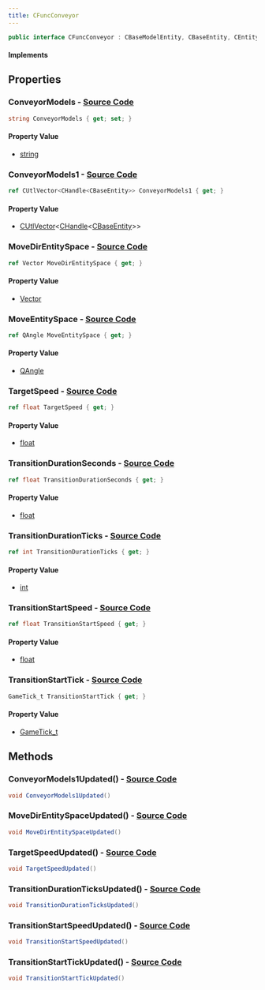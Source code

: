 ```yaml
---
title: CFuncConveyor
---
```


```csharp
public interface CFuncConveyor : CBaseModelEntity, CBaseEntity, CEntityInstance, ISchemaClass<CEntityInstance>, ISchemaClass<CBaseEntity>, ISchemaClass<CBaseModelEntity>, ISchemaClass<CFuncConveyor>, ISchemaField, ISchemaClass, INativeHandle
```

#### Implements

## Properties

### **ConveyorModels** - [Source Code](https://github.com/swiftly-solution/swiftlys2/blob/main/managed/src/SwiftlyS2.Generated/Schemas/Interfaces/CFuncConveyor.cs#L16)

```csharp
string ConveyorModels { get; set; }
```

#### Property Value

- [string](https://learn.microsoft.com/dotnet/api/system.string)

### **ConveyorModels1** - [Source Code](https://github.com/swiftly-solution/swiftlys2/blob/main/managed/src/SwiftlyS2.Generated/Schemas/Interfaces/CFuncConveyor.cs#L32)

```csharp
ref CUtlVector<CHandle<CBaseEntity>> ConveyorModels1 { get; }
```

#### Property Value

- [CUtlVector](/docs/api/-1)<[CHandle](/docs/api/shared/natives/chandle-1)<[CBaseEntity](/docs/api/shared/schemadefinitions/cbaseentity)>>

### **MoveDirEntitySpace** - [Source Code](https://github.com/swiftly-solution/swiftlys2/blob/main/managed/src/SwiftlyS2.Generated/Schemas/Interfaces/CFuncConveyor.cs#L22)

```csharp
ref Vector MoveDirEntitySpace { get; }
```

#### Property Value

- [Vector](/docs/api/shared/natives/vector)

### **MoveEntitySpace** - [Source Code](https://github.com/swiftly-solution/swiftlys2/blob/main/managed/src/SwiftlyS2.Generated/Schemas/Interfaces/CFuncConveyor.cs#L20)

```csharp
ref QAngle MoveEntitySpace { get; }
```

#### Property Value

- [QAngle](/docs/api/shared/natives/qangle)

### **TargetSpeed** - [Source Code](https://github.com/swiftly-solution/swiftlys2/blob/main/managed/src/SwiftlyS2.Generated/Schemas/Interfaces/CFuncConveyor.cs#L24)

```csharp
ref float TargetSpeed { get; }
```

#### Property Value

- [float](https://learn.microsoft.com/dotnet/api/system.single)

### **TransitionDurationSeconds** - [Source Code](https://github.com/swiftly-solution/swiftlys2/blob/main/managed/src/SwiftlyS2.Generated/Schemas/Interfaces/CFuncConveyor.cs#L18)

```csharp
ref float TransitionDurationSeconds { get; }
```

#### Property Value

- [float](https://learn.microsoft.com/dotnet/api/system.single)

### **TransitionDurationTicks** - [Source Code](https://github.com/swiftly-solution/swiftlys2/blob/main/managed/src/SwiftlyS2.Generated/Schemas/Interfaces/CFuncConveyor.cs#L28)

```csharp
ref int TransitionDurationTicks { get; }
```

#### Property Value

- [int](https://learn.microsoft.com/dotnet/api/system.int32)

### **TransitionStartSpeed** - [Source Code](https://github.com/swiftly-solution/swiftlys2/blob/main/managed/src/SwiftlyS2.Generated/Schemas/Interfaces/CFuncConveyor.cs#L30)

```csharp
ref float TransitionStartSpeed { get; }
```

#### Property Value

- [float](https://learn.microsoft.com/dotnet/api/system.single)

### **TransitionStartTick** - [Source Code](https://github.com/swiftly-solution/swiftlys2/blob/main/managed/src/SwiftlyS2.Generated/Schemas/Interfaces/CFuncConveyor.cs#L26)

```csharp
GameTick_t TransitionStartTick { get; }
```

#### Property Value

- [GameTick_t](/docs/api/shared/schemadefinitions/gametick_t)

## Methods

### **ConveyorModels1Updated()** - [Source Code](https://github.com/swiftly-solution/swiftlys2/blob/main/managed/src/SwiftlyS2.Generated/Schemas/Interfaces/CFuncConveyor.cs#L39)

```csharp
void ConveyorModels1Updated()
```

### **MoveDirEntitySpaceUpdated()** - [Source Code](https://github.com/swiftly-solution/swiftlys2/blob/main/managed/src/SwiftlyS2.Generated/Schemas/Interfaces/CFuncConveyor.cs#L34)

```csharp
void MoveDirEntitySpaceUpdated()
```

### **TargetSpeedUpdated()** - [Source Code](https://github.com/swiftly-solution/swiftlys2/blob/main/managed/src/SwiftlyS2.Generated/Schemas/Interfaces/CFuncConveyor.cs#L35)

```csharp
void TargetSpeedUpdated()
```

### **TransitionDurationTicksUpdated()** - [Source Code](https://github.com/swiftly-solution/swiftlys2/blob/main/managed/src/SwiftlyS2.Generated/Schemas/Interfaces/CFuncConveyor.cs#L37)

```csharp
void TransitionDurationTicksUpdated()
```

### **TransitionStartSpeedUpdated()** - [Source Code](https://github.com/swiftly-solution/swiftlys2/blob/main/managed/src/SwiftlyS2.Generated/Schemas/Interfaces/CFuncConveyor.cs#L38)

```csharp
void TransitionStartSpeedUpdated()
```

### **TransitionStartTickUpdated()** - [Source Code](https://github.com/swiftly-solution/swiftlys2/blob/main/managed/src/SwiftlyS2.Generated/Schemas/Interfaces/CFuncConveyor.cs#L36)

```csharp
void TransitionStartTickUpdated()
```

